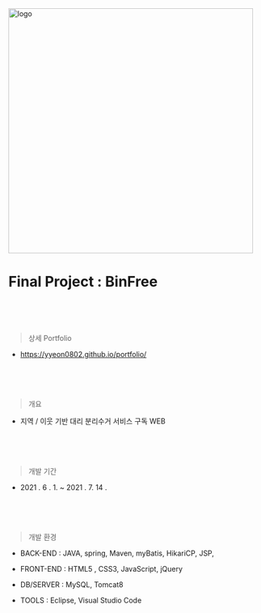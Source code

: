 <img width="484" alt="logo" src="https://user-images.githubusercontent.com/85097363/132368061-92f7f1fc-ba70-42f7-b9be-b296a1a21abe.png">

# Final Project : BinFree  


<br/>
<br/>
<br/>

> 상세 Portfolio

* https://yyeon0802.github.io/portfolio/



<br/>
<br/>
<br/>

> 개요

* 지역 / 이웃 기반 대리 분리수거 서비스 구독 WEB



<br/>
<br/>
<br/>

> 개발 기간

- 2021 .  6 . 1.  ~  2021 .  7.  14 .



<br/>
<br/>
<br/>


> 개발 환경

* BACK-END :  JAVA, spring, Maven, myBatis, HikariCP, JSP, 

* FRONT-END :   HTML5 , CSS3,  JavaScript, jQuery

* DB/SERVER : MySQL, Tomcat8

* TOOLS : Eclipse, Visual Studio Code

  

